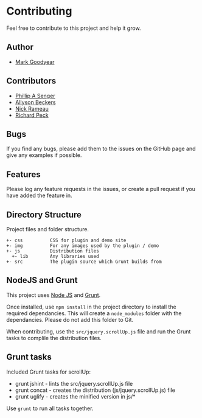 # Contributing

Feel free to contribute to this project and help it grow.

## Author
- [Mark Goodyear](https://github.com/markgoodyear)

## Contributors
- [Phillip A Senger](https://github.com/psenger)
- [Allyson Beckers](https://github.com/allybee)
- [Nick Rameau](https://github.com/NickRameau)
- [Richard Peck](https://github.com/richpeck)

## Bugs
If you find any bugs, please add them to the issues on the GitHub page and give any examples if possible.

## Features
Please log any feature requests in the issues, or create a pull request if you have added the feature in.

## Directory Structure
Project files and folder structure.

```
+- css          CSS for plugin and demo site
+- img          For any images used by the plugin / demo
+- js           Distribution files
  +- lib        Any libraries used
+- src          The plugin source which Grunt builds from
```

## NodeJS and Grunt
This project uses [Node JS](http://nodejs.org/) and [Grunt](http://gruntjs.com/).

Once installed, use `npm install` in the project directory to install the required dependancies. This will create a `node_modules` folder with the dependancies. Please do not add this folder to Git.

When contributing, use the `src/jquery.scrollUp.js` file and run the Grunt tasks to complile the distribution files.

## Grunt tasks
Included Grunt tasks for scrollUp:

* grunt jshint - lints the src/jquery.scrollUp.js file
* grunt concat - creates the distribution (js/jquery.scrollUp.js) file
* grunt uglify - creates the minified version in js/*

Use `grunt` to run all tasks together.
